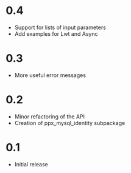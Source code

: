 0.4
===

* Support for lists of input parameters
* Add examples for Lwt and Async

0.3
===

* More useful error messages

0.2
===

* Minor refactoring of the API
* Creation of ppx\_mysql\_identity subpackage

0.1
===

* Initial release
